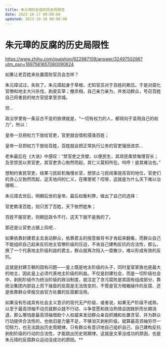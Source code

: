 ```yaml
---
title: 朱元璋的反腐的历史局限性
date: 2023-10-17 00:00:00
updated: 2023-10-18 00:00:00
---
```



# 朱元璋的反腐的历史局限性

https://www.zhihu.com/question/622987109/answer/3249750296?utm_psn=1697561657080090624

如果让老百姓来处置腐败官员会怎样？

朱元璋试过，失败了。朱元璋起身于草根，尤知官员对于百姓的欺压。于是对腐化官僚和地主大兴杀伐，剥皮实草；撤丞相，自己亲力亲为，并发动群众，号召百姓自己将害民的地方官捉拿至京城。

但…

政治学里有一条亘古不变的铁律就是，“一切有权力的人，都倾向于滥用自己的权力”，所以：

皇帝一旦把权力下放给官吏，官吏就会借机侵渔百姓；

皇帝一旦把权力下放给百姓，百姓就会把正常执行公务的官吏强扭进京…

老朱最后在《大诰》中感叹：“禁官吏之贪婪，以便民生，其顽民乘禁侮慢官长；及至禁民以贵官吏，其官吏贪心勃然而起，其仁义莫知所在。呜呼！是其难治也。”

想制约害民官吏，结果刁民趁机侮慢长官，想禁止刁民闹事提高官的地位，官吏们的贪心又勃然而起，这天地间的仁义，在哪里呢？哎呀，这就是为什么天下难以治理啊…

朱元璋去世后，明朝后世的皇帝，最后权衡利弊，做出了自己的选择：

官吏欺凌百姓，则只苦了百姓，天下依然姓朱；

百姓不服官吏，则朝廷政令不行，这天下就不是我的了。

那还是让官吏占据上风吧…

如果依靠封建君主去发动群众，依靠君主的授意做背书才肯起来翻看，而群众自己不能组织自己起来反抗地主官僚阶级的压迫，不肯自己建构反抗的合法性，那么，换了一个代表地主阶级利益的君主，群众就再次陷入一盘散沙，难以形成有效的反抗。

这就是封建王朝的固有问题——皇上既是地主阶级的头子，同时皇室家族也是最大的地主，因此皇上必须代表地主阶级的利益。不仅是封建社会，而是一切阶级社会中，剥削阶级作为统治阶级的政治制度，就注定了贪污腐败是其固有组成部分，靠统治集团内部自上而下操盘的反腐是无法改变的，不管是官方暗箱操作的反腐、还是依靠群众举报交由官方处置的反腐都没用。

如果没有形成具有社会主义意识的现代无产阶级，或者说，如果无产阶级不成熟，以至于最高领袖不动员就群众就不行动、斗争意愿和政治热情会因挫折而长期消退，那么哪怕是最高领袖借助个人权威来发动群众亲自抓捕和处置贪官、并为群众行动提供合法性的，也依旧是力量不足，不够消灭剥削阶级，就算最高领袖穷尽一切努力，也无法跳出历史周期律。只有群众有意识地自己组织自己、自己建构反抗剥削阶级的行动的合法性，才能跳出历史周期律。这就是文革没成功的原因，也是朱元璋的反腐群众运动没成功的原因。**




